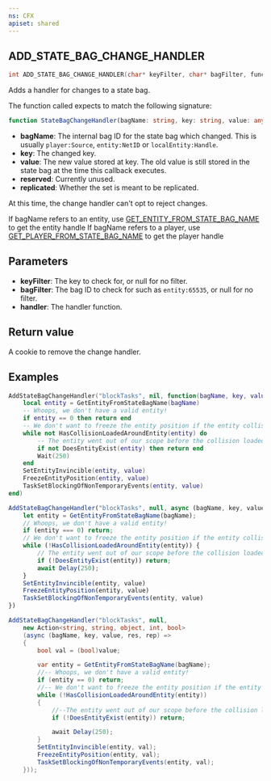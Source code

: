 ```yaml
---
ns: CFX
apiset: shared
---
```

## ADD_STATE_BAG_CHANGE_HANDLER

```c
int ADD_STATE_BAG_CHANGE_HANDLER(char* keyFilter, char* bagFilter, func handler);
```

Adds a handler for changes to a state bag.

The function called expects to match the following signature:

```ts
function StateBagChangeHandler(bagName: string, key: string, value: any, reserved: number, replicated: boolean);
```

* **bagName**: The internal bag ID for the state bag which changed. This is usually `player:Source`, `entity:NetID`
  or `localEntity:Handle`.
* **key**: The changed key.
* **value**: The new value stored at key. The old value is still stored in the state bag at the time this callback executes.
* **reserved**: Currently unused.
* **replicated**: Whether the set is meant to be replicated.

At this time, the change handler can't opt to reject changes.

If bagName refers to an entity, use [GET_ENTITY_FROM_STATE_BAG_NAME](?_0x4BDF1868) to get the entity handle
If bagName refers to a player, use [GET_PLAYER_FROM_STATE_BAG_NAME](?_0xA56135E0) to get the player handle

## Parameters
* **keyFilter**: The key to check for, or null for no filter.
* **bagFilter**: The bag ID to check for such as `entity:65535`, or null for no filter.
* **handler**: The handler function.

## Return value
A cookie to remove the change handler.

## Examples
```lua
AddStateBagChangeHandler("blockTasks", nil, function(bagName, key, value) 
    local entity = GetEntityFromStateBagName(bagName)
    -- Whoops, we don't have a valid entity!
    if entity == 0 then return end
    -- We don't want to freeze the entity position if the entity collision hasn't loaded yet
    while not HasCollisionLoadedAroundEntity(entity) do
        -- The entity went out of our scope before the collision loaded
        if not DoesEntityExist(entity) then return end
        Wait(250)
    end
    SetEntityInvincible(entity, value)
    FreezeEntityPosition(entity, value)
    TaskSetBlockingOfNonTemporaryEvents(entity, value)
end)
```

```js
AddStateBagChangeHandler("blockTasks", null, async (bagName, key, value /* boolean */) => {
    let entity = GetEntityFromStateBagName(bagName);
    // Whoops, we don't have a valid entity!
    if (entity === 0) return;
    // We don't want to freeze the entity position if the entity collision hasn't loaded yet
    while (!HasCollisionLoadedAroundEntity(entity)) {
        // The entity went out of our scope before the collision loaded
        if (!DoesEntityExist(entity)) return;
        await Delay(250);
    }
    SetEntityInvincible(entity, value)
    FreezeEntityPosition(entity, value)
    TaskSetBlockingOfNonTemporaryEvents(entity, value)
})
```

```cs
AddStateBagChangeHandler("blockTasks", null,
    new Action<string, string, object, int, bool>
    (async (bagName, key, value, res, rep) =>
    {
        bool val = (bool)value;

        var entity = GetEntityFromStateBagName(bagName);
        //-- Whoops, we don't have a valid entity!
        if (entity == 0) return;
        //-- We don't want to freeze the entity position if the entity collision hasn't loaded yet
        while (!HasCollisionLoadedAroundEntity(entity))
        {
            //--The entity went out of our scope before the collision loaded
            if (!DoesEntityExist(entity)) return;

            await Delay(250);
        }
        SetEntityInvincible(entity, val);
        FreezeEntityPosition(entity, val);
        TaskSetBlockingOfNonTemporaryEvents(entity, val);
    }));
```
